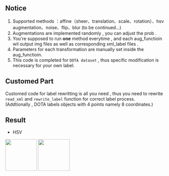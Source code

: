 ## Notice
1. Supported methods ：affine（sheer、translation、scale、rotation）、hsv augmentation、noise、flip、blur  (to be continued...)
2. Augmentations are implemented randomly , you can adjust the prob .
3. You're supposed to run **one** method everytime , and each aug_functioin wil output img files as well as corresponding xml_label files .
4. Parameters for each transformation are manually set inside the aug_functioin.
5. This code is completed for `DOTA dataset` , thus specific modification is necessary for your own label.

## Customed Part
Customed code for label rewritting is all you need , thus you need to rewrite `read_xml` and `rewrite_label` function for correct label process.  
(Addtionally , DOTA labels objects with 4 points namely 8 coordinates.)


## Result 
* HSV

<p float="left">
  <img src="https://github.com/ming71/toolbox/blob/master/data_augmentation/raw.jpeg" width="100" />
  <img src="https://github.com/ming71/toolbox/blob/master/data_augmentation/hsv.jpeg" width="100" /> 
</p>


